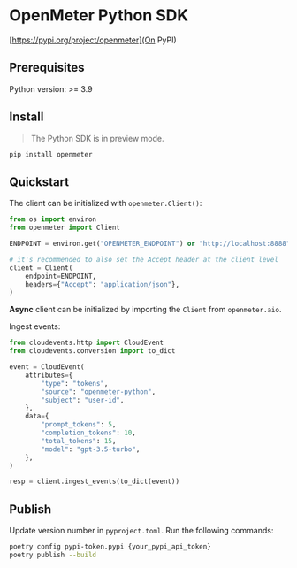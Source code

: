 # OpenMeter Python SDK

[https://pypi.org/project/openmeter](On PyPI)

## Prerequisites

Python version: >= 3.9

## Install

> The Python SDK is in preview mode.

```sh
pip install openmeter
```

## Quickstart

The client can be initialized with `openmeter.Client()`:

```python
from os import environ
from openmeter import Client

ENDPOINT = environ.get("OPENMETER_ENDPOINT") or "http://localhost:8888"

# it's recommended to also set the Accept header at the client level
client = Client(
    endpoint=ENDPOINT,
    headers={"Accept": "application/json"},
)
```

**Async** client can be initialized by importing the `Client` from `openmeter.aio`.

Ingest events:

```python
from cloudevents.http import CloudEvent
from cloudevents.conversion import to_dict

event = CloudEvent(
    attributes={
        "type": "tokens",
        "source": "openmeter-python",
        "subject": "user-id",
    },
    data={
        "prompt_tokens": 5,
        "completion_tokens": 10,
        "total_tokens": 15,
        "model": "gpt-3.5-turbo",
    },
)

resp = client.ingest_events(to_dict(event))
```

## Publish

Update version number in `pyproject.toml`.
Run the following commands:

```sh
poetry config pypi-token.pypi {your_pypi_api_token}
poetry publish --build
```
